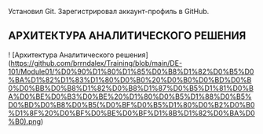 Установил Git. Зарегистрировал аккаунт-профиль в GitHub.

## АРХИТЕКТУРА АНАЛИТИЧЕСКОГО РЕШЕНИЯ

! [Архитектура  Аналитического решения] (https://github.com/brrndalex/Training/blob/main/DE-101/Module01/%D0%90%D1%80%D1%85%D0%B8%D1%82%D0%B5%D0%BA%D1%82%D1%83%D1%80%D0%B0%20%D0%B0%D0%BD%D0%B0%D0%BB%D0%B8%D1%82%D0%B8%D1%87%D0%B5%D1%81%D0%BA%D0%BE%D0%B3%D0%BE%20%D1%80%D0%B5%D1%88%D0%B5%D0%BD%D0%B8%D0%B5(%D0%BF%D0%B5%D1%80%D0%B2%D0%B0%D1%8F%20%D0%BF%D0%BE%D0%BF%D1%8B%D1%82%D0%BA%D0%B0).png)

